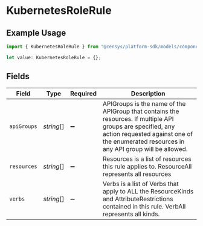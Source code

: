 # KubernetesRoleRule

## Example Usage

```typescript
import { KubernetesRoleRule } from "@censys/platform-sdk/models/components";

let value: KubernetesRoleRule = {};
```

## Fields

| Field                                                                                                                                                                                                   | Type                                                                                                                                                                                                    | Required                                                                                                                                                                                                | Description                                                                                                                                                                                             |
| ------------------------------------------------------------------------------------------------------------------------------------------------------------------------------------------------------- | ------------------------------------------------------------------------------------------------------------------------------------------------------------------------------------------------------- | ------------------------------------------------------------------------------------------------------------------------------------------------------------------------------------------------------- | ------------------------------------------------------------------------------------------------------------------------------------------------------------------------------------------------------- |
| `apiGroups`                                                                                                                                                                                             | *string*[]                                                                                                                                                                                              | :heavy_minus_sign:                                                                                                                                                                                      | APIGroups is the name of the APIGroup that contains the resources. If multiple API groups are specified, any action requested against one of the enumerated resources in any API group will be allowed. |
| `resources`                                                                                                                                                                                             | *string*[]                                                                                                                                                                                              | :heavy_minus_sign:                                                                                                                                                                                      | Resources is a list of resources this rule applies to. ResourceAll represents all resources                                                                                                             |
| `verbs`                                                                                                                                                                                                 | *string*[]                                                                                                                                                                                              | :heavy_minus_sign:                                                                                                                                                                                      | Verbs is a list of Verbs that apply to ALL the ResourceKinds and AttributeRestrictions contained in this rule. VerbAll represents all kinds.                                                            |